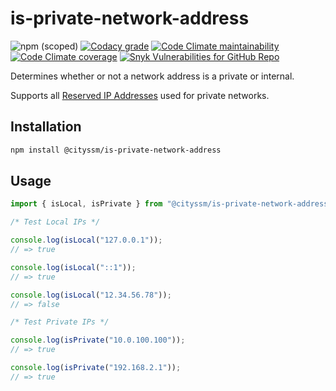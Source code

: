 # is-private-network-address

![npm (scoped)](https://img.shields.io/npm/v/@cityssm/is-private-network-address) [![Codacy grade](https://img.shields.io/codacy/grade/3a2855450b3948bd82880b84a90a9c7e)](https://app.codacy.com/gh/cityssm/is-private-network-address/dashboard) [![Code Climate maintainability](https://img.shields.io/codeclimate/maintainability/cityssm/is-private-network-address)](https://codeclimate.com/github/cityssm/is-private-network-address) [![Code Climate coverage](https://img.shields.io/codeclimate/coverage/cityssm/is-private-network-address)](https://codeclimate.com/github/cityssm/is-private-network-address) [![Snyk Vulnerabilities for GitHub Repo](https://img.shields.io/snyk/vulnerabilities/github/cityssm/is-private-network-address)](https://app.snyk.io/org/cityssm/project/7566c7e3-b469-4dd6-820a-259c9d1789bf)

Determines whether or not a network address is a private or internal.

Supports all [Reserved IP Addresses](https://en.wikipedia.org/wiki/Reserved_IP_addresses)
used for private networks.

## Installation

```bash
npm install @cityssm/is-private-network-address
```

## Usage

```javascript
import { isLocal, isPrivate } from "@cityssm/is-private-network-address";

/* Test Local IPs */

console.log(isLocal("127.0.0.1"));
// => true

console.log(isLocal("::1"));
// => true

console.log(isLocal("12.34.56.78"));
// => false

/* Test Private IPs */

console.log(isPrivate("10.0.100.100"));
// => true

console.log(isPrivate("192.168.2.1"));
// => true
```
